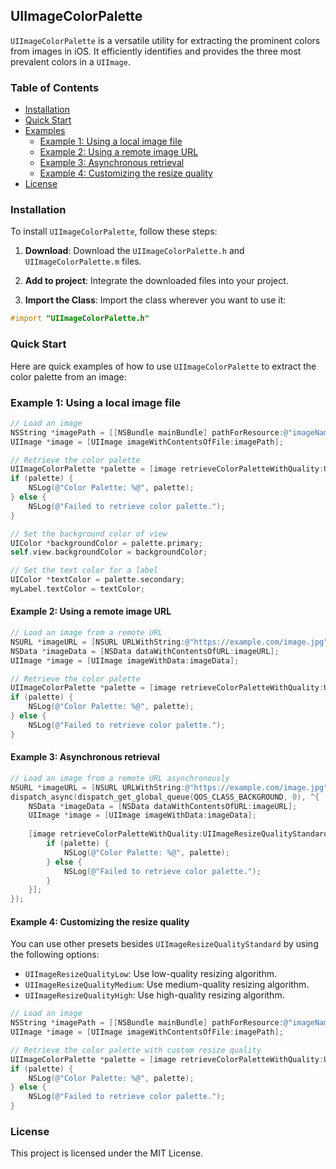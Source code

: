 ## UIImageColorPalette

`UIImageColorPalette` is a versatile utility for extracting the prominent colors from images in iOS. It efficiently identifies and provides the three most prevalent colors in a `UIImage`.

### Table of Contents

- [Installation](#installation)
- [Quick Start](#quick-start)
- [Examples](#examples)
  - [Example 1: Using a local image file](#example-1-using-a-local-image-file)
  - [Example 2: Using a remote image URL](#example-2-using-a-remote-image-url)
  - [Example 3: Asynchronous retrieval](#example-3-asynchronous-retrieval)
  - [Example 4: Customizing the resize quality](#example-4-customizing-the-resize-quality)
- [License](#license)

### Installation

To install `UIImageColorPalette`, follow these steps:

1. **Download**: Download the `UIImageColorPalette.h` and `UIImageColorPalette.m` files.

2. **Add to project**: Integrate the downloaded files into your project.

3. **Import the Class**: Import the class wherever you want to use it:

```objective-c
#import "UIImageColorPalette.h"
```

### Quick Start

Here are quick examples of how to use `UIImageColorPalette` to extract the color palette from an image:

### Example 1: Using a local image file

```objective-c
// Load an image
NSString *imagePath = [[NSBundle mainBundle] pathForResource:@"imageName" ofType:@"jpg"];
UIImage *image = [UIImage imageWithContentsOfFile:imagePath];

// Retrieve the color palette
UIImageColorPalette *palette = [image retrieveColorPaletteWithQuality:UIImageResizeQualityStandard];
if (palette) {
    NSLog(@"Color Palette: %@", palette);
} else {
    NSLog(@"Failed to retrieve color palette.");
}

// Set the background color of view
UIColor *backgroundColor = palette.primary;
self.view.backgroundColor = backgroundColor;

// Set the text color for a label
UIColor *textColor = palette.secondary;
myLabel.textColor = textColor;
```

#### Example 2: Using a remote image URL

```objective-c
// Load an image from a remote URL
NSURL *imageURL = [NSURL URLWithString:@"https://example.com/image.jpg"];
NSData *imageData = [NSData dataWithContentsOfURL:imageURL];
UIImage *image = [UIImage imageWithData:imageData];

// Retrieve the color palette
UIImageColorPalette *palette = [image retrieveColorPaletteWithQuality:UIImageResizeQualityStandard];
if (palette) {
    NSLog(@"Color Palette: %@", palette);
} else {
    NSLog(@"Failed to retrieve color palette.");
}
```

#### Example 3: Asynchronous retrieval

```objective-c
// Load an image from a remote URL asynchronously
NSURL *imageURL = [NSURL URLWithString:@"https://example.com/image.jpg"];
dispatch_async(dispatch_get_global_queue(QOS_CLASS_BACKGROUND, 0), ^{
    NSData *imageData = [NSData dataWithContentsOfURL:imageURL];
    UIImage *image = [UIImage imageWithData:imageData];
    
    [image retrieveColorPaletteWithQuality:UIImageResizeQualityStandard completion:^(UIImageColorPalette *palette) {
        if (palette) {
            NSLog(@"Color Palette: %@", palette);
        } else {
            NSLog(@"Failed to retrieve color palette.");
        }
    }];
});
```

#### Example 4: Customizing the resize quality

You can use other presets besides `UIImageResizeQualityStandard` by using the following options:

- `UIImageResizeQualityLow`: Use low-quality resizing algorithm.
- `UIImageResizeQualityMedium`: Use medium-quality resizing algorithm.
- `UIImageResizeQualityHigh`: Use high-quality resizing algorithm.

```objective-c
// Load an image
NSString *imagePath = [[NSBundle mainBundle] pathForResource:@"imageName" ofType:@"jpg"];
UIImage *image = [UIImage imageWithContentsOfFile:imagePath];

// Retrieve the color palette with custom resize quality
UIImageColorPalette *palette = [image retrieveColorPaletteWithQuality:UIImageResizeQualityHigh];
if (palette) {
    NSLog(@"Color Palette: %@", palette);
} else {
    NSLog(@"Failed to retrieve color palette.");
}
```

### License 

This project is licensed under the MIT License.
